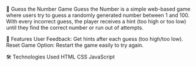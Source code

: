 🎲 Guess the Number Game
Guess the Number is a simple web-based game where users try to guess a randomly generated number between 1 and 100. With every incorrect guess, the player receives a hint (too high or too low) until they find the correct number or run out of attempts.

🚀 Features
User Feedback: Get hints after each guess (too high/too low).
Reset Game Option: Restart the game easily to try again.

🛠️ Technologies Used
HTML
CSS
JavaScript

